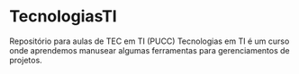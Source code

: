 # TecnologiasTI
Repositório para aulas de TEC em TI (PUCC)
Tecnologias em TI é um curso onde aprendemos manusear algumas ferramentas para gerenciamentos de projetos.
